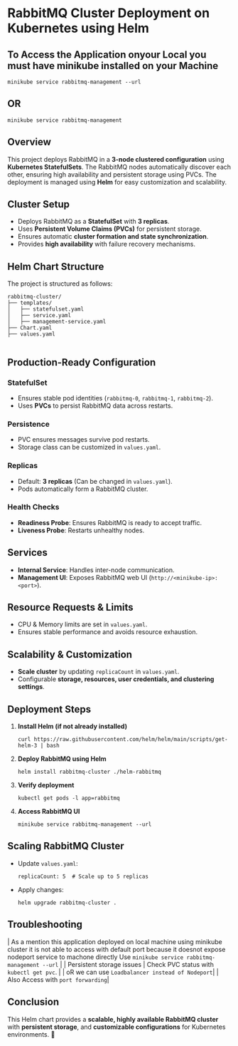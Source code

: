 # RabbitMQ Cluster Deployment on Kubernetes using Helm

## To Access the Application onyour Local you must have minikube installed on your Machine
```
minikube service rabbitmq-management --url 
```
## OR
```
minikube service rabbitmq-management
```
## Overview
This project deploys RabbitMQ in a **3-node clustered configuration** using **Kubernetes StatefulSets**. The RabbitMQ nodes automatically discover each other, ensuring high availability and persistent storage using PVCs. The deployment is managed using **Helm** for easy customization and scalability.

## Cluster Setup
- Deploys RabbitMQ as a **StatefulSet** with **3 replicas**.
- Uses **Persistent Volume Claims (PVCs)** for persistent storage.
- Ensures automatic **cluster formation and state synchronization**.
- Provides **high availability** with failure recovery mechanisms.

## Helm Chart Structure
The project is structured as follows:
```
rabbitmq-cluster/
├── templates/                   
│   ├── statefulset.yaml         
│   ├── service.yaml             
│   ├── management-service.yaml  
├── Chart.yaml                   
├── values.yaml                  
     
```

## Production-Ready Configuration
### **StatefulSet**
- Ensures stable pod identities (`rabbitmq-0`, `rabbitmq-1`, `rabbitmq-2`).
- Uses **PVCs** to persist RabbitMQ data across restarts.

### **Persistence**
- PVC ensures messages survive pod restarts.
- Storage class can be customized in `values.yaml`.

### **Replicas**
- Default: **3 replicas** (Can be changed in `values.yaml`).
- Pods automatically form a RabbitMQ cluster.

### **Health Checks**
- **Readiness Probe**: Ensures RabbitMQ is ready to accept traffic.
- **Liveness Probe**: Restarts unhealthy nodes.

## Services
- **Internal Service**: Handles inter-node communication.
- **Management UI**: Exposes RabbitMQ web UI (`http://<minikube-ip>:<port>`).

## Resource Requests & Limits
- CPU & Memory limits are set in `values.yaml`.
- Ensures stable performance and avoids resource exhaustion.


## Scalability & Customization
- **Scale cluster** by updating `replicaCount` in `values.yaml`.
- Configurable **storage, resources, user credentials, and clustering settings**.

## Deployment Steps
1. **Install Helm (if not already installed)**
   ```
   curl https://raw.githubusercontent.com/helm/helm/main/scripts/get-helm-3 | bash
   ```
2. **Deploy RabbitMQ using Helm**
   ```
   helm install rabbitmq-cluster ./helm-rabbitmq
   ```
3. **Verify deployment**
   ```
   kubectl get pods -l app=rabbitmq
   ```
4. **Access RabbitMQ UI**
   ```
   minikube service rabbitmq-management --url
   ```

## Scaling RabbitMQ Cluster
- Update `values.yaml`:
  ```
  replicaCount: 5  # Scale up to 5 replicas
  ```
- Apply changes:
  ```
  helm upgrade rabbitmq-cluster .
  ```

## Troubleshooting
| As a mention this application deployed on local machine using minikube cluster it is not able to access with default port because it doesnot expose nodeport service to machone directly Use `minikube service rabbitmq-management --url` |
| Persistent storage issues | Check PVC status with `kubectl get pvc`. |
| oR we can use `Loadbalancer instead of Nodeport`|
| Also Access with `port forwarding`|

## Conclusion
This Helm chart provides a **scalable, highly available RabbitMQ cluster** with **persistent storage**, and **customizable configurations** for Kubernetes environments. 🚀

